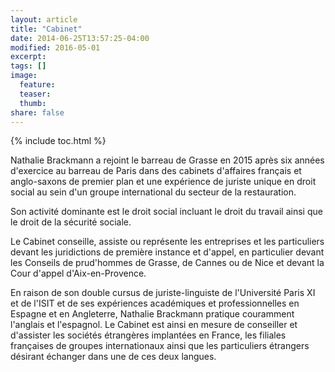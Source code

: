 ```yaml
---
layout: article
title: "Cabinet"
date: 2014-06-25T13:57:25-04:00
modified: 2016-05-01
excerpt:
tags: []
image:
  feature:
  teaser:
  thumb:
share: false
---
```



{% include toc.html %}

Nathalie Brackmann a rejoint le barreau de Grasse en 2015 après six années d'exercice au barreau de Paris dans des cabinets d'affaires français et anglo-saxons de premier plan et une expérience de juriste unique en droit social au sein d'un groupe international du secteur de la restauration.

Son activité dominante est le droit social  incluant le droit du travail ainsi que le droit de la sécurité sociale.

Le Cabinet conseille, assiste ou représente les entreprises et les particuliers devant les juridictions de première instance et d'appel, en particulier devant les Conseils de prud'hommes de Grasse, de Cannes ou de Nice et devant la Cour d'appel d'Aix-en-Provence.   

En raison de son double cursus de juriste-linguiste de l'Université Paris XI et de l'ISIT et de ses expériences académiques et professionnelles en Espagne et en Angleterre, Nathalie Brackmann pratique couramment l'anglais et l'espagnol. Le Cabinet est ainsi en mesure de conseiller et d'assister les sociétés étrangères implantées en France, les filiales françaises de groupes internationaux ainsi que les particuliers étrangers désirant échanger dans une de ces deux langues. 
